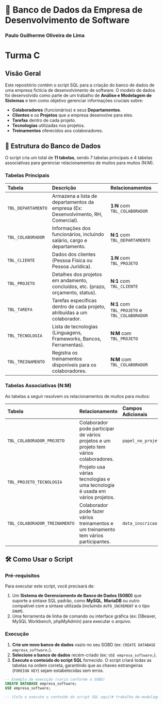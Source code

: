 # 💾 Banco de Dados da Empresa de Desenvolvimento de Software
### Paulo Guilherme Oliveira de Lima
# Turma C

## Visão Geral

Este repositório contém o script SQL para a criação do banco de dados de uma empresa fictícia de desenvolvimento de software. O modelo de dados foi desenvolvido como parte de um trabalho de **Análise e Modelagem de Sistemas** e tem como objetivo gerenciar informações cruciais sobre:

* **Colaboradores** (funcionários) e seus **Departamentos**.
* **Clientes** e os **Projetos** que a empresa desenvolve para eles.
* **Tarefas** dentro de cada projeto.
* **Tecnologias** utilizadas nos projetos.
* **Treinamentos** oferecidos aos colaboradores.

## 🚀 Estrutura do Banco de Dados

O script cria um total de **11 tabelas**, sendo 7 tabelas principais e 4 tabelas associativas para gerenciar relacionamentos de muitos para muitos (N:M).

### Tabelas Principais

| Tabela | Descrição | Relacionamentos |
| :--- | :--- | :--- |
| `TBL_DEPARTAMENTO` | Armazena a lista de departamentos da empresa (Ex: Desenvolvimento, RH, Comercial). | **1:N** com `TBL_COLABORADOR` |
| `TBL_COLABORADOR` | Informações dos funcionários, incluindo salário, cargo e departamento. | **N:1** com `TBL_DEPARTAMENTO` |
| `TBL_CLIENTE` | Dados dos clientes (Pessoa Física ou Pessoa Jurídica). | **1:N** com `TBL_PROJETO` |
| `TBL_PROJETO` | Detalhes dos projetos em andamento, concluídos, etc. (prazo, orçamento, status). | **N:1** com `TBL_CLIENTE` |
| `TBL_TAREFA` | Tarefas específicas dentro de cada projeto, atribuídas a um colaborador. | **N:1** com `TBL_PROJETO` e `TBL_COLABORADOR` |
| `TBL_TECNOLOGIA` | Lista de tecnologias (Linguagens, Frameworks, Bancos, Ferramentas). | **N:M** com `TBL_PROJETO` |
| `TBL_TREINAMENTO` | Registra os treinamentos disponíveis para os colaboradores. | **N:M** com `TBL_COLABORADOR` |

### Tabelas Associativas (N:M)

As tabelas a seguir resolvem os relacionamentos de muitos para muitos:

| Tabela | Relacionamento | Campos Adicionais |
| :--- | :--- | :--- |
| `TBL_COLABORADOR_PROJETO` | Colaborador pode participar de vários projetos e um projeto tem vários colaboradores. | `papel_no_projeto` |
| `TBL_PROJETO_TECNOLOGIA` | Projeto usa várias tecnologias e uma tecnologia é usada em vários projetos. | |
| `TBL_COLABORADOR_TREINAMENTO` | Colaborador pode fazer vários treinamentos e um treinamento tem vários participantes. | `data_inscricao` |

## 🛠️ Como Usar o Script

### Pré-requisitos

Para executar este script, você precisará de:

1.  Um **Sistema de Gerenciamento de Banco de Dados (SGBD)** que suporte a sintaxe SQL padrão, como **MySQL**, **MariaDB** ou outro compatível com a sintaxe utilizada (incluindo `AUTO_INCREMENT` e o tipo `ENUM`).
2.  Uma ferramenta de linha de comando ou interface gráfica (ex: DBeaver, MySQL Workbench, phpMyAdmin) para executar o arquivo.

### Execução

1.  **Crie um novo banco de dados** vazio no seu SGBD (ex: `CREATE DATABASE empresa_software;`).
2.  **Selecione o banco de dados** recém-criado (ex: `USE empresa_software;`).
3.  **Execute o conteúdo do script SQL** fornecido. O script criará todas as tabelas na ordem correta, garantindo que as chaves estrangeiras (`FOREIGN KEY`) sejam estabelecidas sem erros.

```sql
-- Exemplo de execução (varia conforme o SGBD)
CREATE DATABASE empresa_software;
USE empresa_software;

-- (Cole e execute o conteúdo do script SQL aqui)# trabalho-de-modelagem-de-sistemas
